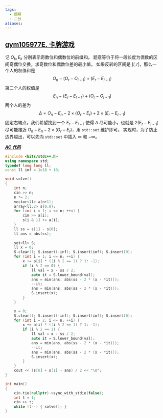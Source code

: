 ```yaml
---
tags:
  - 题解
  - 二分
aliases:
---
```

## [gym105977E. 卡牌游戏](https://codeforces.com/gym/105977/problem/E)

记 $O_k,E_k$ 分别表示奇数位和偶数位的前缀和。
题意等价于将一段长度为偶数的区间奇偶位交换，求奇数位和偶数位差的最小值。
如果反转的区间是 $[l,r]$，那么一个人的权值和是
$$O_n-(O_r-O_{l-1})+(E_r-E_{l-1})$$
第二个人的权值是
$$
E_n-(E_r-E_{l-1})+(O_r-O_{l-1})
$$
两个人的差为
$$
\Delta = O_n-E_n-2\times(O_r-E_r)+2\times(E_r-E_{l-1})
$$
固定右端点，我们希望找到一个 $E_r-E_{l-1}$ 使得 $\Delta$ 尽可能小，也就是 $2(E_r-E_{l-1})$ 尽可能接近 $O_n-E_n-2\times(O_r-E_r)$，用 `std::set` 维护即可。
实现时，为了防止边界越出，可以先向 `std::set` 中插入 $\infty$ 和 $-\infty$。

[***AC 代码***](https://codeforces.com/gym/105977/submission/328483646)

```cpp
#include <bits/stdc++.h>
using namespace std;
typedef long long ll;
const ll inf = 1e18 + 10;

void solve()
{
    int n;
    cin >> n;
    n *= 2;
    vector<ll> a(n+1);
    array<ll,2> s{0,0};
    for (int i = 1; i <= n; ++i) {
        cin >> a[i];
        s[i & 1] += a[i];
    }
    ll ss = s[1] - s[0];
    ll ans = abs(ss);
    
    set<ll> S;
    ll x = 0;
    S.clear(); S.insert(-inf); S.insert(inf); S.insert(0);
    for (int i = 1; i <= n; ++i) {
        x += a[i] * ((i % 2 == 1) ? 1: -1);
        if (i % 2 == 0) {
            ll val = x - ss / 2;
            auto it = S.lower_bound(val);
            ans = min(ans, abs(ss - 2 * (x - *it)));
            --it;
            ans = min(ans, abs(ss - 2 * (x - *it)));
            S.insert(x);
        }
    }

    x = 0;
    S.clear(); S.insert(-inf); S.insert(inf); S.insert(0);
    for (int i = 2; i <= n; ++i) {
        x += a[i] * ((i % 2 == 1) ? 1: -1);
        if (i % 2 == 1) {
            ll val = x - ss / 2;
            auto it = S.lower_bound(val);
            ans = min(ans, abs(ss - 2 * (x - *it)));
            --it;
            ans = min(ans, abs(ss - 2 * (x - *it)));
            S.insert(x);
        }
    }
    cout << (s[0] + s[1] - ans) / 2 << "\n";
}

int main()
{
    cin.tie(nullptr)->sync_with_stdio(false);
    int t = 1;
    cin >> t;
    while (t--) { solve(); }
}
```
